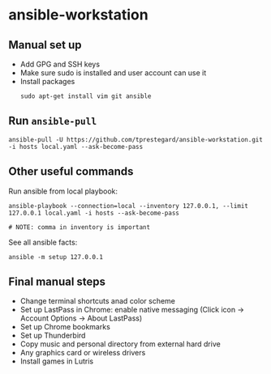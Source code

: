 # ansible-workstation

## Manual set up
* Add GPG and SSH keys
* Make sure sudo is installed and user account can use it
* Install packages
  ```
  sudo apt-get install vim git ansible
  ```


## Run `ansible-pull`
```
ansible-pull -U https://github.com/tprestegard/ansible-workstation.git -i hosts local.yaml --ask-become-pass
```


## Other useful commands
Run ansible from local playbook:
```
ansible-playbook --connection=local --inventory 127.0.0.1, --limit 127.0.0.1 local.yaml -i hosts --ask-become-pass

# NOTE: comma in inventory is important
```

See all ansible facts:
```
ansible -m setup 127.0.0.1
```


## Final manual steps
* Change terminal shortcuts anad color scheme
* Set up LastPass in Chrome: enable native messaging (Click icon -> Account Options -> About LastPass)
* Set up Chrome bookmarks
* Set up Thunderbird
* Copy music and personal directory from external hard drive
* Any graphics card or wireless drivers
* Install games in Lutris
